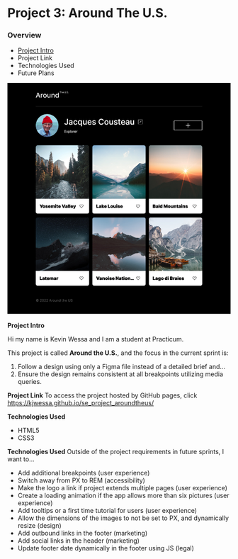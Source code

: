 # Project 3: Around The U.S.

### Overview

- [Project Intro](#intro)
- Project Link
- Technologies Used
- Future Plans

![Project Image](./images/Around-the-US-App.png)

**Project Intro**
<a name="intro"></a>

Hi my name is Kevin Wessa and I am a student at Practicum.

This project is called **Around the U.S.**, and the focus in the current sprint is:

1. Follow a design using only a Figma file instead of a detailed brief and...
2. Ensure the design remains consistent at all breakpoints utilizing media queries.

**Project Link**
To access the project hosted by GitHub pages, click https://kjwessa.github.io/se_project_aroundtheus/

**Technologies Used**

- HTML5
- CSS3

**Technologies Used**
Outside of the project requirements in future sprints, I want to...

- Add additional breakpoints (user experience)
- Switch away from PX to REM (accessibility)
- Make the logo a link if project extends multiple pages (user experience)
- Create a loading animation if the app allows more than six pictures (user experience)
- Add tooltips or a first time tutorial for users (user experience)
- Allow the dimensions of the images to not be set to PX, and dynamically resize (design)
- Add outbound links in the footer (marketing)
- Add social links in the header (marketing)
- Update footer date dynamically in the footer using JS (legal)
